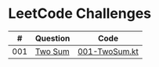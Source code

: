 # LeetCode Challenges

| #   | Question                                                      | Code                                 |
|-----|---------------------------------------------------------------|--------------------------------------|
| 001 | [Two Sum](https://leetcode.com/problems/two-sum/description/) | [001-TwoSum.kt](src%2F001-TwoSum.kt) |
